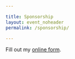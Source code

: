 ```yaml
---

title: Sponsorship
layout: event_noheader
permalink: /sponsorship/

---
```


<div id="wufoo-z1oeua8c1lpggv2"> Fill out my <a href="https://owasp.wufoo.com/forms/p1uef3wk1lhcmt4">online form</a>. </div> <script type="text/javascript"> var z1oeua8c1lpggv2; (function(d, t) { var s = d.createElement(t), options = { 'userName':'owasp', 'formHash':'z1oeua8c1lpggv2', 'autoResize':true, 'height':'403', 'async':true, 'host':'wufoo.com', 'header':'show', 'ssl':true }; s.src = ('https:' == d.location.protocol ?'https://':'http://') + 'secure.wufoo.com/scripts/embed/form.js'; s.onload = s.onreadystatechange = function() { var rs = this.readyState; if (rs) if (rs != 'complete') if (rs != 'loaded') return; try { z1oeua8c1lpggv2 = new WufooForm(); z1oeua8c1lpggv2.initialize(options); z1oeua8c1lpggv2.display(); } catch (e) { } }; var scr = d.getElementsByTagName(t)[0], par = scr.parentNode; par.insertBefore(s, scr); })(document, 'script'); </script>
